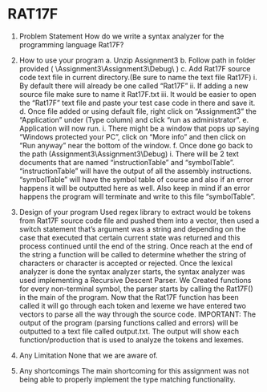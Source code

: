 # RAT17F
1.	Problem Statement
    How do we write a syntax analyzer for the programming language Rat17F?

2.	How to use your program
    a.	Unzip Assignment3
    b.	Follow path in folder provided ( \Assignment3\Assignment3\Debug\ )
    c.	Add Rat17F source code text file in current directory.(Be sure to name the text file Rat17F)
        i.	By default there will already be one called “Rat17F”
        ii.	If adding a new source file make sure to name it Rat17F.txt
        iii.	It would be easier to open the “Rat17F” text file and paste your test case code in there and save it.
    d.	Once file added or using default file, right click on “Assignment3” the “Application” under (Type column) and click “run as    administrator”.
    e.	Application will now run.
      i.	There might be a window that pops up saying “Windows protected your PC”, click on “More info” and then click on “Run anyway” near the bottom of the window.
    f.	Once done go back to the path (Assignment3\Assignment3\Debug\)
        i.	There will be 2 text documents that are named “instructionTable” and “symbolTable”. “instructionTable” will have the output of all the assembly instructions. “symbolTable” will have the symbol table of course and also if an error happens it will be outputted here as well. Also keep in mind if an error happens the program will terminate and write to this file “symbolTable”.

3.	Design of your program
    Used regex library to extract would be tokens from Rat17F source code file and pushed them into a vector, then used a switch statement that’s argument was a string and depending on the case that executed that certain current state was returned and this process continued until the end of the string. Once reach at the end of the string a function will be called to determine whether the string of characters or character is accepted or rejected. Once the lexical analyzer is done the syntax analyzer starts, the syntax analyzer was used implementing a Recursive Descent Parser. We Created functions for every non-terminal symbol, the parser starts by calling the Rat17F() in the main of the program. Now that the Rat17F function has been called it will go through each token and lexeme we have entered two vectors to parse all the way through the source code. IMPORTANT: The output of the program (parsing functions called and errors) will be outputted to a text file called output.txt. The output will show each function/production that is used to analyze the tokens and lexemes.

4.	Any Limitation
    None that we are aware of.
5.	Any shortcomings
    The main shortcoming for this assignment was not being able to properly implement the type matching functionality.
